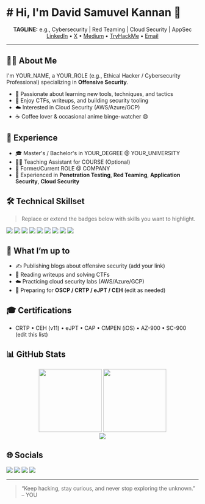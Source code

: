 # # Hi, I'm **David Samuvel Kannan** 👋

<!-- Optional banner (put your image at assets/banner.png and uncomment the next line) -->
<!-- <p align="center"><img src="assets/banner.png" alt="Banner" width="100%"></p> -->

<p align="center">
  <b>TAGLINE:</b> e.g., Cybersecurity | Red Teaming | Cloud Security | AppSec
  <br>
  <a href="https://www.linkedin.com/in/YOUR_LINKEDIN/">LinkedIn</a> •
  <a href="https://x.com/YOUR_TWITTER">X</a> •
  <a href="https://medium.com/@YOUR_MEDIUM">Medium</a> •
  <a href="https://tryhackme.com/p/YOUR_TRYHACKME">TryHackMe</a> •
  <a href="mailto:YOUR_EMAIL">Email</a>
</p>

---

## 🙋‍♂️ About Me
I'm YOUR_NAME, a YOUR_ROLE (e.g., Ethical Hacker / Cybersecurity Professional) specializing in **Offensive Security**.
- 🧠 Passionate about learning new tools, techniques, and tactics
- 🧪 Enjoy CTFs, writeups, and building security tooling
- ☁️ Interested in Cloud Security (AWS/Azure/GCP)
- ☕ Coffee lover & occasional anime binge-watcher 😄

## 💼 Experience
- 🎓 Master's / Bachelor's in YOUR_DEGREE @ YOUR_UNIVERSITY
- 🧑‍🏫 Teaching Assistant for COURSE (Optional)
- 💼 Former/Current ROLE @ COMPANY
- 🔭 Experienced in **Penetration Testing**, **Red Teaming**, **Application Security**, **Cloud Security**

## 🛠️ Technical Skillset
> Replace or extend the badges below with skills you want to highlight.
<p>
  <img src="https://img.shields.io/badge/Python-3670A0?logo=python&logoColor=ffdd54">
  <img src="https://img.shields.io/badge/Bash-121011?logo=gnu-bash&logoColor=white">
  <img src="https://img.shields.io/badge/PowerShell-5391FE?logo=powershell&logoColor=white">
  <img src="https://img.shields.io/badge/Linux-FCC624?logo=linux&logoColor=black">
  <img src="https://img.shields.io/badge/Docker-2496ED?logo=docker&logoColor=white">
  <img src="https://img.shields.io/badge/AWS-232F3E?logo=amazon-aws&logoColor=white">
  <img src="https://img.shields.io/badge/Azure-0078D4?logo=microsoft-azure&logoColor=white">
  <img src="https://img.shields.io/badge/Burp_Suite-FF6633?logo=burp-suite&logoColor=white">
  <img src="https://img.shields.io/badge/Nmap-4682B4?logo=gnometerminal&logoColor=white">
</p>

## 📌 What I’m up to
- ✍️ Publishing blogs about offensive security (add your link)
- 🧩 Reading writeups and solving CTFs
- ☁️ Practicing cloud security labs (AWS/Azure/GCP)
- 🎯 Preparing for **OSCP / CRTP / eJPT / CEH** (edit as needed)

## 🎓 Certifications
- CRTP • CEH (v11) • eJPT • CAP • CMPEN (iOS) • AZ-900 • SC-900 (edit this list)

## 📊 GitHub Stats
<div align="center">
  <img src="https://github-readme-stats.vercel.app/api?username=YOUR_GITHUB_USERNAME&show_icons=true&rank_icon=github&theme=transparent" height="165">
  <img src="https://streak-stats.demolab.com?user=YOUR_GITHUB_USERNAME&theme=transparent" height="165">
  <br>
  <img src="https://github-readme-stats.vercel.app/api/top-langs/?username=YOUR_GITHUB_USERNAME&layout=compact&theme=transparent">
</div>

## 🌐 Socials
<p>
  <a href="https://www.linkedin.com/in/YOUR_LINKEDIN/"><img src="https://img.shields.io/badge/LinkedIn-0A66C2?logo=linkedin&logoColor=white"></a>
  <a href="https://medium.com/@YOUR_MEDIUM"><img src="https://img.shields.io/badge/Medium-000000?logo=medium&logoColor=white"></a>
  <a href="https://tryhackme.com/p/YOUR_TRYHACKME"><img src="https://img.shields.io/badge/TryHackMe-212C42?logo=tryhackme&logoColor=white"></a>
  <a href="https://x.com/YOUR_TWITTER"><img src="https://img.shields.io/badge/X-000000?logo=x&logoColor=white"></a>
</p>

---

> “Keep hacking, stay curious, and never stop exploring the unknown.” – YOU
